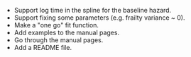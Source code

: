 * Support log time in the spline for the baseline hazard. 
* Support fixing some parameters (e.g. frailty variance ~ 0).
* Make a "one go" fit function. 
* Add examples to the manual pages. 
* Go through the manual pages. 
* Add a README file.
